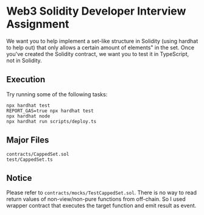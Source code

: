 # Web3 Solidity Developer Interview Assignment

We want you to help implement a set-like structure in Solidity (using hardhat to help out) that only allows a certain amount of elements" in the set. Once you've created the Solidity contract, we want you to test it in TypeScript, not in Solidity.

## Execution
Try running some of the following tasks:

```shell
npx hardhat test
REPORT_GAS=true npx hardhat test
npx hardhat node
npx hardhat run scripts/deploy.ts
```

## Major Files
```
contracts/CappedSet.sol
test/CappedSet.ts
```

## Notice
Please refer to `contracts/mocks/TestCappedSet.sol`. There is no way to read return values of non-view/non-pure functions from off-chain. So I used wrapper contract that executes the target function and emit result as event.